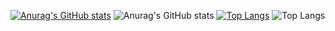 [![Anurag's GitHub stats](https://github-readme-stats.vercel.app/api?username=kauanr0d)](https://github.com/kauanr0d/github-readme-stats)
![Anurag's GitHub stats](https://github-readme-stats.vercel.app/api?username=kauanr0d&show_icons=true&theme=dark)
[![Top Langs](https://github-readme-stats.vercel.app/api/top-langs/?username=kauanr0d)](https://github.com/kauanr0d/github-readme-stats)
![Top Langs](https://github-readme-stats.vercel.app/api/top-langs/?username=kauanr0d&layout=compact)
